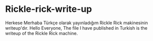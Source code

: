 # Rickle-rick-write-up
Herkese Merhaba Türkçe olarak yayınladığım Rickle Rick  makinesinin writeup'dır.
Hello Everyone, The file I have published in Turkish is the writeup of the Rickle Rick machine.
